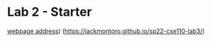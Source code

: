 # Lab 2 - Starter
[webpage address](https://jackmontoro.github.io/sp22-cse110-lab3/))
(https://jackmontoro.github.io/sp22-cse110-lab3/)
